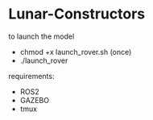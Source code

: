 # Lunar-Constructors
to launch the model
 - chmod +x launch_rover.sh (once)
 - ./launch_rover

requirements:
- ROS2 
- GAZEBO 
- tmux
